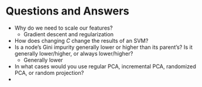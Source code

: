 # Questions and Answers

- Why do we need to scale our features?
  - Gradient descent and regularization
- How does changing $C$ change the results of an SVM?
- Is a node’s Gini impurity generally lower or higher than its parent’s? Is it generally lower/higher, or always lower/higher?
  - Generally lower
- In what cases would you use regular PCA, incremental PCA, randomized PCA, or random projection?
- 